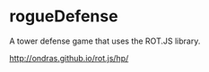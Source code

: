 rogueDefense
===============

A tower defense game that uses the ROT.JS library.

http://ondras.github.io/rot.js/hp/

